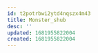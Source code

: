 ```yaml
---
id: t2potrbwi2ytd4nqszx4m43
title: Monster_shub
desc: ''
updated: 1681955822004
created: 1681955822004
---
```

